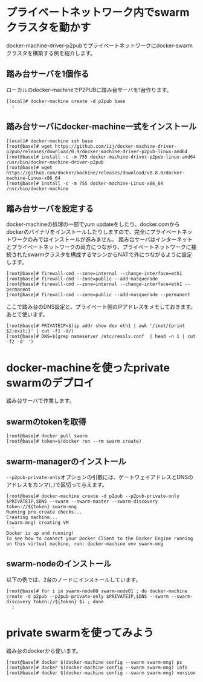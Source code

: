 # プライベートネットワーク内でswarmクラスタを動かす

docker-machine-driver-p2pubでプライベートネットワークにdocker-swarmクラスタを構築する例を紹介します。

## 踏み台サーバを1個作る

ローカルのdocker-machineでP2PUBに踏み台サーバを1台作ります。

```
[local]# docker-machine create -d p2pub base
  :
```

## 踏み台サーバにdocker-machine一式をインストール

```
[local]# docker-machine ssh base
[root@base]# wget https://github.com/iij/docker-machine-driver-p2pub/releases/download/0.9/docker-machine-driver-p2pub-linux-amd64
[root@base]# install -c -m 755 docker-machine-driver-p2pub-linux-amd64 /usr/bin/docker-machine-driver-p2pub
[root@base]# wget https://github.com/docker/machine/releases/download/v0.8.0/docker-machine-Linux-x86_64
[root@base]# install -c -m 755 docker-machine-Linux-x86_64 /usr/bin/docker-machine
```

## 踏み台サーバを設定する

docker-machineの処理の一部でyum updateをしたり、docker.comからdockerのバイナリをインストールしたりしますので、完全にプライベートネットワークのみではインストールが進みません。
踏み台サーバはインターネットとプライベートネットワークの両方につながり、プライベートネットワークに接続されたswarmクラスタを構成するマシンからNATで外につながるように設定します。

```
[root@base]# firewall-cmd --zone=internal --change-interface=eth1
[root@base]# firewall-cmd --zone=public --add-masquerade
[root@base]# firewall-cmd --zone=internal --change-interface=eth1 --permanent
[root@base]# firewall-cmd --zone=public --add-masquerade --permanent
```

ここで踏み台のDNS設定と、プライベート側のIPアドレスをメモしておきます。あとで使います。

```
[root@base]# PRIVATEIP=$(ip addr show dev eth1 | awk '/inet/{print $2;exit;}' | cut -f1 -d/)
[root@base]# DNS=$(grep nameserver /etc/resolv.conf  | head -n 1 | cut -f2 -d' ')
```

# docker-machineを使ったprivate swarmのデプロイ

踏み台サーバで作業します。

## swarmのtokenを取得

```
[root@base]# docker pull swarm
[root@base]# token=$(docker run --rm swarm create)
```

## swarm-managerのインストール

`--p2pub-private-only`オプションの引数には、ゲートウェイアドレスとDNSのアドレスをカンマ(`,`)で区切って与えます。

```
[root@base]# docker-machine create -d p2pub --p2pub-private-only $PRIVATEIP,$DNS --swarm --swarm-master --swarm-discovery token://${token} swarm-mng
Running pre-create checks...
Creating machine...
(swarm-mng) creating VM
  :
Docker is up and running!
To see how to connect your Docker Client to the Docker Engine running on this virtual machine, run: docker-machine env swarm-mng
```

## swarm-nodeのインストール

以下の例では、2台のノードにインストールしています。

```
[root@base]# for i in swarm-node00 swarm-node01 ; do docker-machine create -d p2pub --p2pub-private-only $PRIVATEIP,$DNS --swarm --swarm-discovery token://${token} $i ; done
  :
```

# private swarmを使ってみよう

踏み台のdockerから使います。

```
[root@base]# docker $(docker-machine config --swarm swarm-mng) ps
[root@base]# docker $(docker-machine config --swarm swarm-mng) info
[root@base]# docker $(docker-machine config --swarm swarm-mng) version
```
